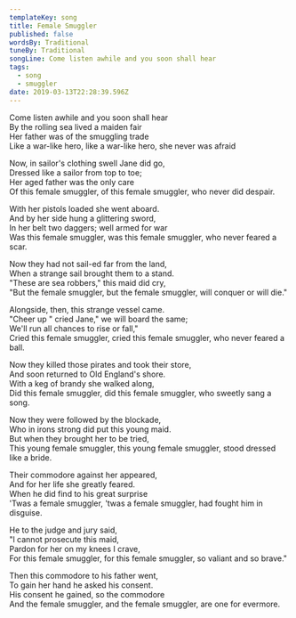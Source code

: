 ```yaml
---
templateKey: song
title: Female Smuggler
published: false
wordsBy: Traditional
tuneBy: Traditional
songLine: Come listen awhile and you soon shall hear
tags:
  - song
  - smuggler
date: 2019-03-13T22:28:39.596Z
---
```

Come listen awhile and you soon shall hear\
By the rolling sea lived a maiden fair\
Her father was of the smuggling trade\
Like a war-like hero, like a war-like hero, she never was afraid

Now, in sailor's clothing swell Jane did go,\
Dressed like a sailor from top to toe;\
Her aged father was the only care\
Of this female smuggler, of this female smuggler, who never did despair.

With her pistols loaded she went aboard.\
And by her side hung a glittering sword,\
In her belt two daggers; well armed for war\
Was this female smuggler, was this female smuggler, who never feared a scar.

Now they had not sail-ed far from the land,\
When a strange sail brought them to a stand.\
"These are sea robbers," this maid did cry,\
"But the female smuggler, but the female smuggler, will conquer or will die."

Alongside, then, this strange vessel came.\
"Cheer up " cried Jane," we will board the same;\
We'll run all chances to rise or fall,"\
Cried this female smuggler, cried this female smuggler, who never feared a ball.

Now they killed those pirates and took their store,\
And soon returned to Old England's shore.\
With a keg of brandy she walked along,\
Did this female smuggler, did this female smuggler, who sweetly sang a song.

Now they were followed by the blockade,\
Who in irons strong did put this young maid.\
But when they brought her to be tried,\
This young female smuggler, this young female smuggler, stood dressed like a bride.

Their commodore against her appeared,\
And for her life she greatly feared.\
When he did find to his great surprise\
'Twas a female smuggler, 'twas a female smuggler, had fought him in disguise.

He to the judge and jury said,\
"l cannot prosecute this maid,\
Pardon for her on my knees I crave,\
For this female smuggler, for this female smuggler, so valiant and so brave."

Then this commodore to his father went,\
To gain her hand he asked his consent.\
His consent he gained, so the commodore\
And the female smuggler, and the female smuggler, are one for evermore.
